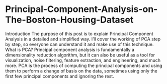 # Principal-Component-Analysis-on-The-Boston-Housing-Dataset
Introduction The purpose of this post is to explain Principal Component Analysis in a detailed and simplified way. I’ll cover the working of PCA step by step, so everyone can understand it and make use of this technique. What is PCA? Principal component analysis is fundamentally a dimensionality reduction algorithm, but it can also be useful as a tool for visualization, noise filtering, feature extraction, and engineering, and much more. PCA is the process of computing the principal components and using them to perform a change of basis on the data, sometimes using only the first few principal components and ignoring the rest.

